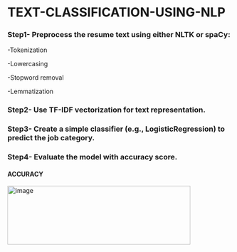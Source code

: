 # TEXT-CLASSIFICATION-USING-NLP

### Step1- Preprocess the resume text using either NLTK or spaCy:

-Tokenization

-Lowercasing

-Stopword removal

-Lemmatization

### Step2- Use TF-IDF vectorization for text representation.

### Step3- Create a simple classifier (e.g., LogisticRegression) to predict the job category.

### Step4- Evaluate the model with accuracy score.

#### ACCURACY
<img width="411" height="132" alt="image" src="https://github.com/user-attachments/assets/ae988807-f0a3-4cf2-94db-64c80d27a78c" />
